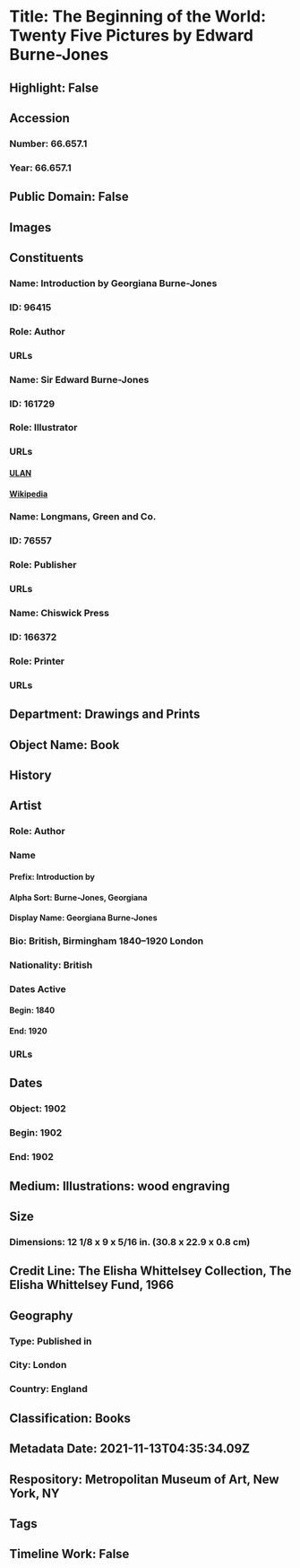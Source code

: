 # Title: The Beginning of the World: Twenty Five Pictures by Edward Burne-Jones
## Highlight: False
## Accession
### Number: 66.657.1
### Year: 66.657.1
## Public Domain: False
## Images
## Constituents
### Name: Introduction by Georgiana Burne-Jones
### ID: 96415
### Role: Author
### URLs
### Name: Sir Edward Burne-Jones
### ID: 161729
### Role: Illustrator
### URLs
#### [ULAN](http://vocab.getty.edu/page/ulan/500001381)
#### [Wikipedia](https://www.wikidata.org/wiki/Q216406)
### Name: Longmans, Green and Co.
### ID: 76557
### Role: Publisher
### URLs
### Name: Chiswick Press
### ID: 166372
### Role: Printer
### URLs
## Department: Drawings and Prints
## Object Name: Book
## History
## Artist
### Role: Author
### Name
#### Prefix: Introduction by
#### Alpha Sort: Burne-Jones, Georgiana
#### Display Name: Georgiana Burne-Jones
### Bio: British, Birmingham 1840–1920 London
### Nationality: British
### Dates Active
#### Begin: 1840
#### End: 1920
### URLs
## Dates
### Object: 1902
### Begin: 1902
### End: 1902
## Medium: Illustrations: wood engraving
## Size
### Dimensions: 12 1/8 x 9 x 5/16 in. (30.8 x 22.9 x 0.8 cm)
## Credit Line: The Elisha Whittelsey Collection, The Elisha Whittelsey Fund, 1966
## Geography
### Type: Published in
### City: London
### Country: England
## Classification: Books
## Metadata Date: 2021-11-13T04:35:34.09Z
## Respository: Metropolitan Museum of Art, New York, NY
## Tags
## Timeline Work: False